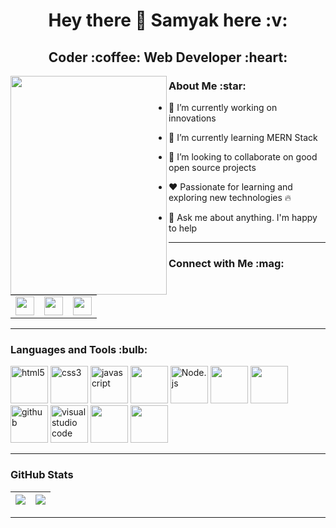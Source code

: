 <h1 align="center"> Hey there 👋 Samyak here :v: </h1>
<h2 align="center"> Coder :coffee: Web Developer :heart: </h2>

<img align="left" width="250" height="350" src="https://user-images.githubusercontent.com/76843281/105200067-705e8800-5b65-11eb-9cfc-bbb74fdb8987.png"/>

<h3> About Me :star: </h3>

<!-- - 🔭 I’m currently working on Android Development -->
- 🌱 I’m currently working on innovations
- 🔭 I’m currently learning MERN Stack
- 👯 I’m looking to collaborate on good open source projects
- ❤️ Passionate for learning and exploring new technologies 🔥

- 💬 Ask me about anything. I'm happy to help

---

<h3> Connect with Me :mag: </h3> 

<table>
  <tr>
    <td>
      <a href="https://www.linkedin.com/in/samyak-jain-10/"> 
        <img height="30" src="https://img.shields.io/badge/linkedin-blue.svg?&style=for-the-badge&logo=linkedin&logoColor=white"/> 
      </a> 
    </td>
    <td>
      <a href="https://github.com/samyakjain10"> 
        <img height="30" src="https://img.shields.io/badge/Github-%23000000.svg?&style=for-the-badge&logo=github&logoColor=white"/> 
      </a>
    </td>
    <td>
      <a href="mailto:sjsamyak2001@gmail.com">
        <img height="30" src="https://img.shields.io/badge/gmail-c14438?&style=for-the-badge&logo=gmail&logoColor=white"> 
      </a>
    </td>
  </tr>
</table>

---

<h3> Languages and Tools :bulb: </h3>
<span>
  <img alt="html5" width="60px" src="https://img.icons8.com/color/240/000000/html-5.png">
<img alt="css3" width="60px" src="https://img.icons8.com/color/240/000000/css3.png">
  <img alt="javascript" width="60px" src="https://img.icons8.com/color/240/000000/javascript.png" />
  <img src = "https://img.icons8.com/plasticine/2x/react.png" width="60px"/>
  <img alt="Node.js" width="60px" src="https://img.icons8.com/color/240/000000/nodejs.png">
  <img src = "https://img.icons8.com/color/2x/mongodb.png" width="60px"/>
   <img src = "https://img.icons8.com/color/2x/c-plus-plus-logo.png" width="60px"/>
  <img alt="github" width="60px" src="https://img.icons8.com/ios-glyphs/240/000000/github.png">
  <img alt="visual studio code" width="60px" src="https://img.icons8.com/fluent/240/000000/visual-studio-code-2019.png" />  
  <img src = "https://img.icons8.com/wired/2x/postman-api.png" width="60px"/>
  <img src = "https://img.icons8.com/dusk/2x/python.png" width="60px"/>
  
</span>
<hr>
  <h3> GitHub Stats </h3>


|<img src="https://github-readme-stats.vercel.app/api?username=samyakjain10&&show_icons=true&count_private=true"/>|<img src="https://github-readme-streak-stats.herokuapp.com/?user=samyakjain10"/>|
|---|---|
 
---
